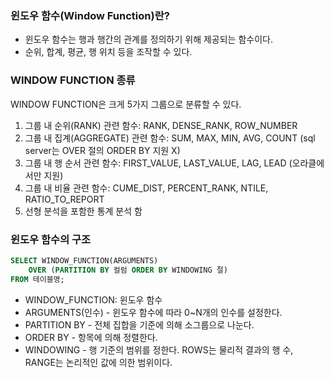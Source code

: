 ### 윈도우 함수(Window Function)란?

- 윈도우 함수는 행과 행간의 관계를 정의하기 위해 제공되는 함수이다.
- 순위, 합계, 평균, 행 위치 등을 조작할 수 있다.

### WINDOW FUNCTION 종류

WINDOW FUNCTION은 크게 5가지 그룹으로 분류할 수 있다.

1. 그룹 내 순위(RANK) 관련 함수: RANK, DENSE_RANK, ROW_NUMBER
2. 그룹 내 집계(AGGREGATE) 관련 함수: SUM, MAX, MIN, AVG, COUNT (sql server는 OVER 절의 ORDER BY 지원 X)
3. 그룹 내 행 순서 관련 함수: FIRST_VALUE, LAST_VALUE, LAG, LEAD (오라클에서만 지원)
4. 그룹 내 비율 관련 함수: CUME_DIST, PERCENT_RANK, NTILE, RATIO_TO_REPORT
5. 선형 분석을 포함한 통계 분석 함

### 윈도우 함수의 구조

```sql
SELECT WINDOW_FUNCTION(ARGUMENTS)
    OVER (PARTITION BY 컬럼 ORDER BY WINDOWING 절)
FROM 테이블명;
```

- WINDOW_FUNCTION: 윈도우 함수
- ARGUMENTS(인수) - 윈도우 함수에 따라 0~N개의 인수를 설정한다.
- PARTITION BY - 전체 집합을 기준에 의해 소그룹으로 나눈다.
- ORDER BY - 항목에 의해 정렬한다.
- WINDOWING - 행 기준의 범위를 정한다.
  ROWS는 물리적 결과의 행 수, RANGE는 논리적인 값에 의한 범위이다.


